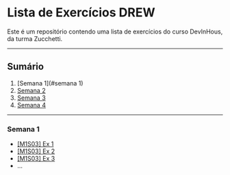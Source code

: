 # Lista de Exercícios DREW

Este é um repositório contendo uma lista de exercícios do curso DevInHous, da turma Zucchetti.

---

## Sumário

1. [Semana 1](#semana 1)
2. [Semana 2](#semana02)
3. [Semana 3](#semana03)
4. [Semana 4](#semana04)

---

### Semana 1

- [[M1S03] Ex 1](https://github.com/vdr3w/trellodevinhouse/blob/main/%5BM1S03%5D%20Ex%201/index.html)
- [[M1S03] Ex 2](https://github.com/vdr3w/trellodevinhouse/blob/main/%5BM1S03%5D%20Ex%202/index.html)
- [[M1S03] Ex 3](https://github.com/vdr3w/trellodevinhouse/blob/main/%5BM1S03%5D%20Ex%203/index.html)
- ...


